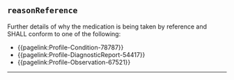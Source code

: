 ## `reasonReference`

Further details of why the medication is being taken by reference and SHALL conform to one of the following:

- {{pagelink:Profile-Condition-78787}}
- {{pagelink:Profile-DiagnosticReport-54417}}
- {{pagelink:Profile-Observation-67521}}

---
